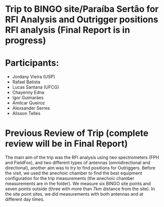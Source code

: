 # Trip to BINGO site/Paraíba Sertão for RFI Analysis and Outrigger positions RFI analysis (Final Report is in progress)

# Participants:
- Jordany Vieira (USP)
- Rafael Batista
- Lucas Santana (UFCG)
- Chayenny Edna
- Igor Guimarães
- Amilcar Queiroz
- Alexsander Serres
- Alisson Telles

# Previous Review of Trip (complete review will be in Final Report)
The main aim of the trip was the RFI analysis using two spectrometers (FPH and FieldFox), and two different types of antennas (omnidirectional and directional), another aim was to try to find positions for Outriggers. Before the visit, we used the anechoic chamber to find the best equipment configuration for the trip measurements (the anechoic chamber measurements are in the folder). We measure six BINGO site points and seven points outside (three with more than 7km distance from the site). In the site point sites, we did measurements with both antennas and at different day times.
